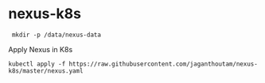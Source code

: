 # nexus-k8s

     mkdir -p /data/nexus-data

Apply Nexus in K8s

    kubectl apply -f https://raw.githubusercontent.com/jaganthoutam/nexus-k8s/master/nexus.yaml
